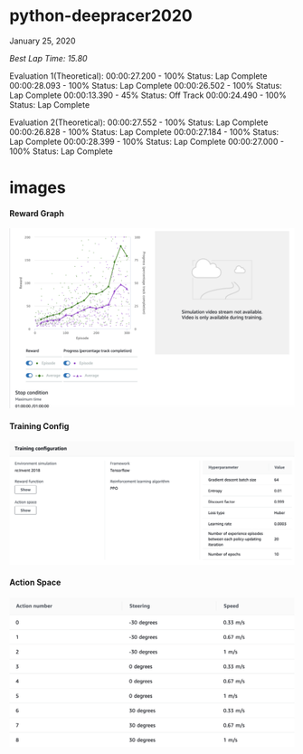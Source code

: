 # python-deepracer2020

January 25, 2020

*Best Lap Time: 15.80*

Evaluation 1(Theoretical):
00:00:27.200 - 100% Status: Lap Complete
00:00:28.093 - 100% Status: Lap Complete
00:00:26.502 - 100% Status: Lap Complete
00:00:13.390 - 45%  Status: Off Track
00:00:24.490 - 100% Status: Lap Complete

Evaluation 2(Theoretical): 
00:00:27.552 - 100% Status: Lap Complete 
00:00:26.828 - 100% Status: Lap Complete 
00:00:27.184 - 100% Status: Lap Complete 
00:00:28.399 - 100% Status: Lap Complete 
00:00:27.000 - 100% Status: Lap Complete

# images

#### Reward Graph
![reward graph](img/rewardgraph.png?raw=true "reward graph")

#### Training Config
![training config](img/trainingconfig.png?raw=true "training config")

#### Action Space
![action space](img/actionspace.png?raw=true "action space")

